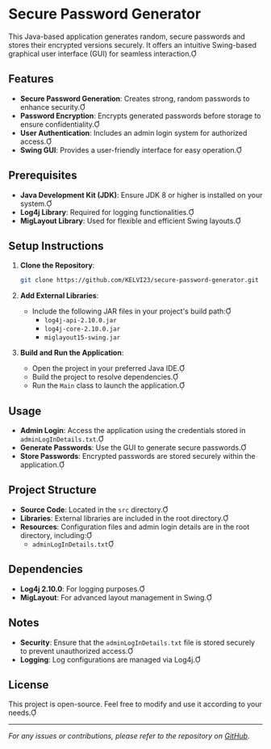 # Secure Password Generator

This Java-based application generates random, secure passwords and stores their encrypted versions securely. It offers an intuitive Swing-based graphical user interface (GUI) for seamless interaction.

## Features

- **Secure Password Generation**: Creates strong, random passwords to enhance security.
- **Password Encryption**: Encrypts generated passwords before storage to ensure confidentiality.
- **User Authentication**: Includes an admin login system for authorized access.
- **Swing GUI**: Provides a user-friendly interface for easy operation.

## Prerequisites

- **Java Development Kit (JDK)**: Ensure JDK 8 or higher is installed on your system.
- **Log4j Library**: Required for logging functionalities.
- **MigLayout Library**: Used for flexible and efficient Swing layouts.

## Setup Instructions

1. **Clone the Repository**:
   ```bash
   git clone https://github.com/KELVI23/secure-password-generator.git
   ```

2. **Add External Libraries**:
   - Include the following JAR files in your project's build path:
     - `log4j-api-2.10.0.jar`
     - `log4j-core-2.10.0.jar`
     - `miglayout15-swing.jar`

3. **Build and Run the Application**:
   - Open the project in your preferred Java IDE.
   - Build the project to resolve dependencies.
   - Run the `Main` class to launch the application.

## Usage

- **Admin Login**: Access the application using the credentials stored in `adminLogInDetails.txt`.
- **Generate Passwords**: Use the GUI to generate secure passwords.
- **Store Passwords**: Encrypted passwords are stored securely within the application.

## Project Structure

- **Source Code**: Located in the `src` directory.
- **Libraries**: External libraries are included in the root directory.
- **Resources**: Configuration files and admin login details are in the root directory, including:
  - `adminLogInDetails.txt`

## Dependencies

- **Log4j 2.10.0**: For logging purposes.
- **MigLayout**: For advanced layout management in Swing.

## Notes

- **Security**: Ensure that the `adminLogInDetails.txt` file is stored securely to prevent unauthorized access.
- **Logging**: Log configurations are managed via Log4j.

## License

This project is open-source. Feel free to modify and use it according to your needs.

---

*For any issues or contributions, please refer to the repository on [GitHub](https://github.com/KELVI23/secure-password-generator).*
